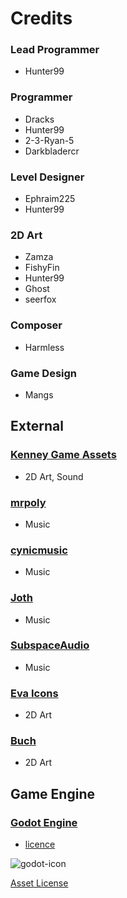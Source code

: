 # Credits

### Lead Programmer
  * Hunter99

### Programmer
  * Dracks
  * Hunter99
  * 2-3-Ryan-5
  * Darkbladercr

### Level Designer
  * Ephraim225
  * Hunter99

### 2D Art
  * Zamza
  * FishyFin
  * Hunter99
  * Ghost
  * seerfox

### Composer
  * Harmless

### Game Design
  * Mangs


## External

### [Kenney Game Assets](https://www.kenney.nl/assets)
  * 2D Art, Sound

### [mrpoly](https://opengameart.org/content/menu-music)
  * Music

### [cynicmusic](https://opengameart.org/content/awake-megawall-10)
  * Music

### [Joth](https://opengameart.org/content/cyberpunk-moonlight-sonata)
  * Music

### [SubspaceAudio](https://opengameart.org/content/4-chiptunes-adventure)
  * Music

### [Eva Icons](https://akveo.github.io/eva-icons/)
  * 2D Art

### [Buch](https://opengameart.org/content/medals-3)
  * 2D Art

## Game Engine

### [Godot Engine](https://godotengine.org)
  * [licence](https://godotengine.org/license)

![godot-icon](res://godot_icon.svg)


[Asset License](https://github.com/Codename-Recon/Gridlock/blob/master/LICENSE_ASSETS.md)
